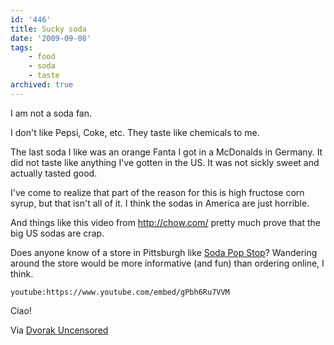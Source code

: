 ```yaml
---
id: '446'
title: Sucky soda
date: '2009-09-08'
tags:
    - food
    - soda
    - taste
archived: true
---
```


I am not a soda fan.

I don't like Pepsi, Coke, etc. They taste like chemicals to me.

The last soda I like was an orange Fanta I got in a McDonalds in Germany. It
did not taste like anything I've gotten in the US. It was not sickly sweet and
actually tasted good.

I've come to realize that part of the reason for this is high fructose corn
syrup, but that isn't all of it. I think the sodas in America are just
horrible.

And things like this video from <http://chow.com/> pretty much prove that the
big US sodas are crap.

<!-- more -->

Does anyone know of a store in Pittsburgh like
[Soda Pop Stop](http://www.sodapopstop.com/)? Wandering around the store would
be more informative (and fun) than ordering online, I think.

`youtube:https://www.youtube.com/embed/gPbh6Ru7VVM`

Ciao!

Via
[Dvorak Uncensored](http://www.dvorak.org/blog/2009/08/30/indictment-of-coke-pepsi-and-big-business-an-incredible-video/)
